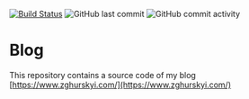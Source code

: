 [![Build Status](https://travis-ci.com/zghurskyi/zghurskyi.github.io.svg?branch=develop)](https://travis-ci.org/zghurskyi/zghurskyi.github.io)
![GitHub last commit](https://img.shields.io/github/last-commit/zghurskyi/zghurskyi.github.io.svg)
![GitHub commit activity](https://img.shields.io/github/commit-activity/y/zghurskyi/zghurskyi.github.io)

# Blog

This repository contains a source code of my blog [https://www.zghurskyi.com/](https://www.zghurskyi.com/)

